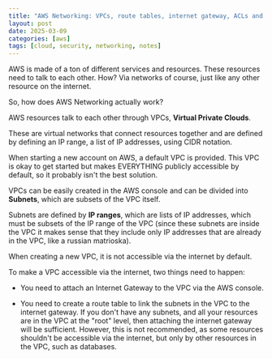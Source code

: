 ```yaml
---
title: "AWS Networking: VPCs, route tables, internet gateway, ACLs and security groups"
layout: post
date: 2025-03-09
categories: [aws]
tags: [cloud, security, networking, notes]
---
```


AWS is made of a ton of different services and resources. These resources need to talk to each other. How? Via networks of course, just like any other resource on the internet.

So, how does AWS Networking actually work?

AWS resources talk to each other through VPCs, **Virtual Private Clouds**.

These are virtual networks that connect resources together and are defined by defining an IP range, a list of IP addresses, using CIDR notation.

When starting a new account on AWS, a default VPC is provided. This VPC is okay to get started but makes EVERYTHING publicly accessible by default, so it probably isn't the best solution. 

VPCs can be easily created in the AWS console and can be divided into **Subnets**, which are subsets of the VPC itself. 

Subnets are defined by **IP ranges**, which are lists of IP addresses, which must be subsets of the IP range of the VPC (since these subnets are inside the VPC it makes sense that they include only IP addresses that are already in the VPC, like a russian matrioska).

When creating a new VPC, it is not accessible via the internet by default.

To make a VPC accessible via the internet, two things need to happen:

- You need to attach an Internet Gateway to the VPC via the AWS console.

- You need to create a route table to link the subnets in the VPC to the internet gateway. If you don't have any subnets, and all your resources are in the VPC at the "root" level, then attaching the internet gateway will be sufficient. However, this is not recommended, as some resources shouldn't be accessible via the internet, but only by other resources in the VPC, such as databases.


